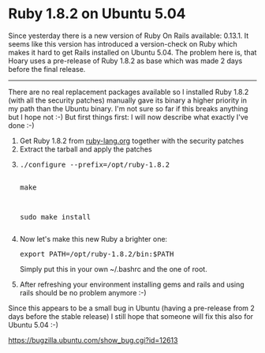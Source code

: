 # Ruby 1.8.2 on Ubuntu 5.04

Since yesterday there is a new version of Ruby On Rails available: 0.13.1. It seems like this version has introduced a version-check on Ruby which makes it hard to get Rails installed on Ubuntu 5.04. The problem here is, that Hoary uses a pre-release of Ruby 1.8.2 as base which was made 2 days before the final release.

-------------------------------



There are no real replacement packages available so I installed Ruby 1.8.2 (with all the security patches) manually gave its binary a higher priority in my path than the Ubuntu binary. I'm not sure so far if this breaks anything but I hope not :-) But first things first: I will now describe what exactly I've done :-)



<ol>

<li>Get Ruby 1.8.2 from <a href="http://www.ruby-lang.org">ruby-lang.org</a> together with the security patches</li>

<li>Extract the tarball and apply the patches</li>

<li><pre class="command">./configure --prefix=/opt/ruby-1.8.2

make

sudo make install</pre></li>

<li>Now let's make this new Ruby a brighter one: <pre class="command">export PATH=/opt/ruby-1.8.2/bin:$PATH</pre>

Simply put this in your own ~/.bashrc and the one of root.</li>

<li>After refreshing your environment installing gems and rails and using rails should be no problem anymore :-)</li>

</ol>



Since this appears to be a small bug in Ubuntu (having a pre-release from 2 days before the stable release) I still hope that someone will fix this also for Ubuntu 5.04 :-)



<https://bugzilla.ubuntu.com/show_bug.cgi?id=12613>